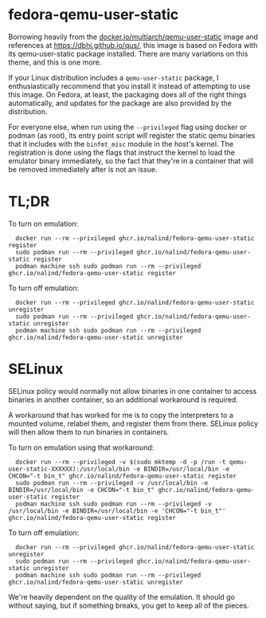 fedora-qemu-user-static
=======================

Borrowing heavily from the
[docker.io/multiarch/qemu-user-static](https://hub.docker.com/r/multiarch/qemu-user-static)
image and
references at https://dbhi.github.io/qus/, this image is based on Fedora with
its qemu-user-static package installed.  There are many variations on this
theme, and this is one more.

If your Linux distribution includes a `qemu-user-static` package, I
enthusiastically recommend
that you install it instead of attempting to use this image.  On Fedora, at
least, the packaging does all of the right things automatically, and updates
for the package are also provided by the distribution.

For everyone else, when run using the `--privileged` flag using docker or
podman (as root), its entry point script will register the static qemu binaries
that it includes with the `binfmt_misc` module in the host's kernel.  The
registration is done using the flags that instruct the kernel to load the
emulator binary immediately, so the fact that they're in a container that will
be removed immediately after is not an issue.

TL;DR
=====

To turn on emulation:
```
  docker run --rm --privileged ghcr.io/nalind/fedora-qemu-user-static register
  sudo podman run --rm --privileged ghcr.io/nalind/fedora-qemu-user-static register
  podman machine ssh sudo podman run --rm --privileged ghcr.io/nalind/fedora-qemu-user-static register
```

To turn off emulation:
```
  docker run --rm --privileged ghcr.io/nalind/fedora-qemu-user-static unregister
  sudo podman run --rm --privileged ghcr.io/nalind/fedora-qemu-user-static unregister
  podman machine ssh sudo podman run --rm --privileged ghcr.io/nalind/fedora-qemu-user-static unregister
```

SELinux
=======

SELinux policy would normally not allow binaries in one container to access
binaries in another container, so an additional workaround is required.

A workaround that has worked for me is to copy the interpreters to a mounted
volume, relabel them, and register them from there.  SELinux policy will then
allow them to run binaries in containers.

To turn on emulation using that workaround:
```
  docker run --rm --privileged -v $(sudo mktemp -d -p /run -t qemu-user-static-XXXXXX):/usr/local/bin -e BINDIR=/usr/local/bin -e CHCON="-t bin_t" ghcr.io/nalind/fedora-qemu-user-static register
  sudo podman run --rm --privileged -v /usr/local/bin -e BINDIR=/usr/local/bin -e CHCON="-t bin_t" ghcr.io/nalind/fedora-qemu-user-static register
  podman machine ssh sudo podman run --rm --privileged -v /usr/local/bin -e BINDIR=/usr/local/bin -e 'CHCON="-t bin_t"' ghcr.io/nalind/fedora-qemu-user-static register
```

To turn off emulation:
```
  docker run --rm --privileged ghcr.io/nalind/fedora-qemu-user-static unregister
  sudo podman run --rm --privileged ghcr.io/nalind/fedora-qemu-user-static unregister
  podman machine ssh sudo podman run --rm --privileged ghcr.io/nalind/fedora-qemu-user-static unregister
```

We're heavily dependent on the quality of the emulation.  It should go without
saying, but if something breaks, you get to keep all of the pieces.
